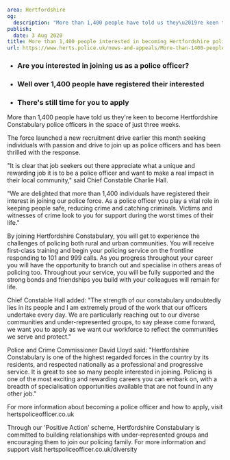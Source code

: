 ```yaml
area: Hertfordshire
og:
  description: "More than 1,400 people have told us they\u2019re keen to become Hertfordshire Constabulary police officers in the space of just three weeks."
publish:
  date: 3 Aug 2020
title: More than 1,400 people interested in becoming Hertfordshire police officers
url: https://www.herts.police.uk/news-and-appeals/More-than-1400-people-interested-in-becoming-Hertfordshire-police-officers-0432
```

* ### Are you interested in joining us as a police officer?

 * ### Well over 1,400 people have registered their interested

 * ### There's still time for you to apply

More than 1,400 people have told us they're keen to become Hertfordshire Constabulary police officers in the space of just three weeks.

The force launched a new recruitment drive earlier this month seeking individuals with passion and drive to join up as police officers and has been thrilled with the response.

"It is clear that job seekers out there appreciate what a unique and rewarding job it is to be a police officer and want to make a real impact in their local community," said Chief Constable Charlie Hall.

"We are delighted that more than 1,400 individuals have registered their interest in joining our police force. As a police officer you play a vital role in keeping people safe, reducing crime and catching criminals. Victims and witnesses of crime look to you for support during the worst times of their life."

By joining Hertfordshire Constabulary, you will get to experience the challenges of policing both rural and urban communities. You will receive first-class training and begin your policing service on the frontline responding to 101 and 999 calls. As you progress throughout your career you will have the opportunity to branch out and specialise in others areas of policing too. Throughout your service, you will be fully supported and the strong bonds and friendships you build with your colleagues will remain for life.

Chief Constable Hall added: "The strength of our constabulary undoubtedly lies in its people and I am extremely proud of the work that our officers undertake every day. We are particularly reaching out to our diverse communities and under-represented groups, to say please come forward, we want you to apply as we want our workforce to reflect the communities we serve and protect."

Police and Crime Commissioner David Lloyd said: "Hertfordshire Constabulary is one of the highest regarded forces in the country by its residents, and respected nationally as a professional and progressive service. It is great to see so many people interested in joining. Policing is one of the most exciting and rewarding careers you can embark on, with a breadth of specialisation opportunities available that are not found in any other job."

For more information about becoming a police officer and how to apply, visit hertspoliceofficer.co.uk

Through our 'Positive Action' scheme, Hertfordshire Constabulary is committed to building relationships with under-represented groups and encouraging them to join our policing family. For more information and support visit hertspoliceofficer.co.uk/diversity
